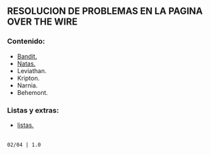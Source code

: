 ## RESOLUCION DE PROBLEMAS EN LA PAGINA OVER THE WIRE

### Contenido: 

- [Bandit.](bandit.md)  
- [Natas.](natas.md)  
- Leviathan.  
- Kripton.  
- Narnia.  
- Behemont.  

### Listas y extras:
- [listas.](scores.md)


<br>`02/04 | 1.0`